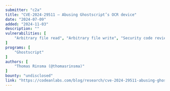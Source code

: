 ```yaml
---
submitter: "c2a"
title: "CVE-2024-29511 – Abusing Ghostscript’s OCR device"
date: "2024-07-09"
added: "2024-11-03"
description: ""
vulnerabilities: [
    "Arbitrary file read", "Arbitrary file write", "Security code review"
]
programs: [
    "Ghostscript"
]
authors: [
    "Thomas Rinsma (@thomasrinsma)"
]
bounty: "undisclosed"
link: "https://codeanlabs.com/blog/research/cve-2024-29511-abusing-ghostscripts-ocr-device/"
---
```




